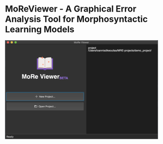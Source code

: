 # MoReViewer - A Graphical Error Analysis Tool for Morphosyntactic Learning Models

![alt text](https://github.com/JohnyDevv/MoReViewer/blob/master/media/start_window.png?raw=true)
